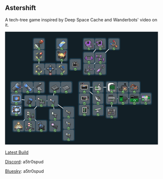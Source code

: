## Astershift

A tech-tree game inspired by Deep Space Cache and Wanderbots' video on it.

![Image of v10 Tech Tree](/image.png "Image of the tech tree as of indev build 10.")

[Latest Build](https://github.com/A5TR0spud/asterdrift_redshift/releases/latest)

[Discord](https://discord.gg/StBXkB86aT): a5tr0spud

[Bluesky](https://a5tr0spud.bsky.social): a5tr0spud
